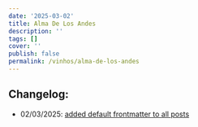 ```yaml
---
date: '2025-03-02'
title: Alma De Los Andes
description: ''
tags: []
cover: ''
publish: false
permalink: /vinhos/alma-de-los-andes
---
```


## Changelog:
 - 02/03/2025: [added default frontmatter to all posts](https://github.com/bolokoz/yurio/commit/9756dc53320db69a162e10b64f310a555bc90f06)
